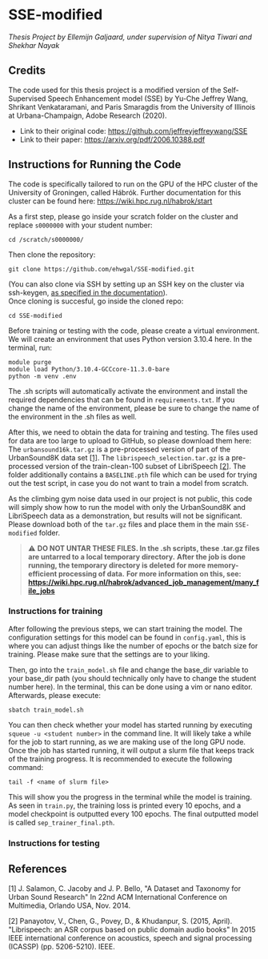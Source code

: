 # SSE-modified  
_Thesis Project by Ellemijn Galjaard, under supervision of Nitya Tiwari and Shekhar Nayak_

## Credits
The code used for this thesis project is a modified version of the Self-Supervised Speech Enhancement model (SSE) by Yu-Che Jeffrey Wang, Shrikant Venkataramani, and Paris Smaragdis from the University of Illinois at Urbana-Champaign, Adobe Research (2020).  

- Link to their original code: https://github.com/jeffreyjeffreywang/SSE
- Link to their paper: https://arxiv.org/pdf/2006.10388.pdf

## Instructions for Running the Code
The code is specifically tailored to run on the GPU of the HPC cluster of the University of Groningen, called Hábrók.
Further documentation for this cluster can be found here: https://wiki.hpc.rug.nl/habrok/start  

As a first step, please go inside your scratch folder on the cluster and replace ```s0000000``` with your student number:  
```  
cd /scratch/s0000000/  

```
  
Then clone the repository:
```  
git clone https://github.com/ehwgal/SSE-modified.git  

```
(You can also clone via SSH by setting up an SSH key on the cluster via ssh-keygen, [as specified in the documentation](https://wiki.hpc.rug.nl/habrok/connecting_to_the_system/ssh_key_login?s[]=keygen)).  
Once cloning is succesful, go inside the cloned repo:
``` 
cd SSE-modified  

```

Before training or testing with the code, please create a virtual environment. We will create an environment that uses Python version 3.10.4 here.
In the terminal, run:  
```
module purge
module load Python/3.10.4-GCCcore-11.3.0-bare
python -m venv .env  

```  

The .sh scripts will automatically activate the environment and install the required dependencies that can be found in ```requirements.txt```. If you change the name of the environment, please be sure to change the name of the environment in the .sh files as well. 

After this, we need to obtain the data for training and testing.
The files used for data are too large to upload to GitHub, so please download them here:
The ```urbansound16k.tar.gz``` is a pre-processed version of part of the UrbanSound8K data set [[1]](#1).
The ```librispeech_selection.tar.gz``` is a pre-processed version of the train-clean-100 subset of LibriSpeech [[2]](#2).
The folder additionally contains a ```BASELINE.pth``` file which can be used for trying out the test script, in case you do not want to train a model from scratch.

As the climbing gym noise data used in our project is not public, this code will simply show how to run the model with only the UrbanSound8K and LibriSpeech data as a demonstration, but results will not be significant. Please download both of the ```tar.gz``` files and place them in the main ```SSE-modified``` folder.  

> :warning: **DO NOT UNTAR THESE FILES. In the .sh scripts, these .tar.gz files are untarred to a local temporary directory.**
**After the job is done running, the temporary directory is deleted for more memory-efficient processing of data.**
**For more information on this, see: https://wiki.hpc.rug.nl/habrok/advanced_job_management/many_file_jobs**

### Instructions for training
After following the previous steps, we can start training the model.
The configuration settings for this model can be found in ```config.yaml```, this is where you can adjust things like the number of epochs or the batch size for training. Please make sure that the settings are to your liking.  

Then, go into the ```train_model.sh``` file and change the base_dir variable to your base_dir path (you should technically only have to change the student number here). In the terminal, this can be done using a vim or nano editor. Afterwards, please execute:
```
sbatch train_model.sh  

```

You can then check whether your model has started running by executing ```squeue -u <student number>``` in the command line. It will likely take a while for the job to start running, as we are making use of the long GPU node. Once the job has started running, it will output a slurm file that keeps track of the training progress. It is recommended to execute the following command:
```
tail -f <name of slurm file>

```
This will show you the progress in the terminal while the model is training. As seen in ```train.py```, the training loss is printed every 10 epochs, and a model checkpoint is outputted every 100 epochs. The final outputted model is called ```sep_trainer_final.pth```.

### Instructions for testing

## References

[1] <a id="1">J. Salamon, C. Jacoby and J. P. Bello, "A Dataset and Taxonomy for Urban Sound Research" In 22nd ACM International Conference on Multimedia, Orlando USA, Nov. 2014.</a>

[2] <a id="2"> Panayotov, V., Chen, G., Povey, D., & Khudanpur, S. (2015, April). "Librispeech: an ASR corpus based on public domain audio books" In 2015 IEEE international conference on acoustics, speech and signal processing (ICASSP) (pp. 5206-5210). IEEE.</a>

